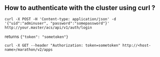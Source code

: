 ## How to authenticate with the cluster using curl ?

`curl -X POST -H 'Content-type: application/json' -d '{"uid":"adminuser", "password":"somepassword"}' http://your.master/acs/api/v1/auth/login`

returns `{"token": "sometoken"}`

`curl -X GET --header "Authorization: token=sometoken" http://<host-name>/marathon/v2/apps`
